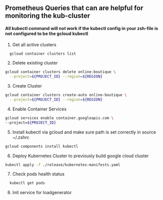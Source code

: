 ## Prometheus Queries that can are helpful for monitoring the kub-cluster

#### All kubectl command will not work if the kubectl config in your zsh-file is not configured to be the gcloud kubectl 

1. Get all active clusters

```sh
  gcloud container clusters list
```

2. Delete existing cluster
```sh
gcloud container clusters delete online-boutique \
  --project=${PROJECT_ID} --region=${REGION}
```

3. Create Cluster 
```sh
gcloud container clusters create-auto online-boutique \
  --project=${PROJECT_ID} --region=${REGION}
```

4. Enable Container Services
```sh
gcloud services enable container.googleapis.com \
--project=${PROJECT_ID}
```

5. Install kubectl via gcloud and make sure path is set correctly in source ~/.zshrc

```sh
gcloud components install kubectl
```

6. Deploy Kubernetes Cluster to previously build google cloud cluster

```sh
kubectl apply -f ./release/kubernetes-manifests.yaml
```

7. Check pods health status

```sh
  kubectl get pods
```

8. Init service for loadgenerator

```sh
  
```